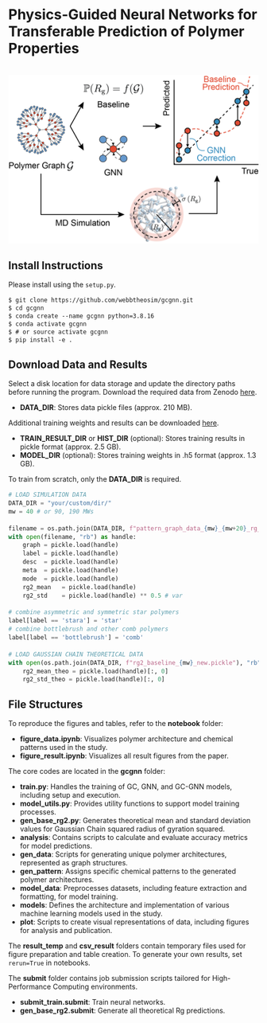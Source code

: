 # Physics-Guided Neural Networks for Transferable Prediction of Polymer Properties

<br />
<img src="./website/model.png" />
<br />

## Install Instructions

Please install using the `setup.py`.

```console
$ git clone https://github.com/webbtheosim/gcgnn.git
$ cd gcgnn
$ conda create --name gcgnn python=3.8.16
$ conda activate gcgnn
$ # or source activate gcgnn
$ pip install -e .
```

## Download Data and Results
Select a disk location for data storage and update the directory paths before running the program. Download the required data from Zenodo [here](https://doi.org/10.5281/zenodo.13619700).
- **DATA_DIR**: Stores data pickle files (approx. 210 MB).

Additional training weights and results can be downloaded [here](https://drive.google.com/drive/folders/14REH3x3MEzpC0st77jwlDL4Rw-N1Vvfq?usp=drive_link).
- **TRAIN_RESULT_DIR** or **HIST_DIR** (optional): Stores training results in pickle format (approx. 2.5 GB).
- **MODEL_DIR** (optional): Stores training weights in .h5 format (approx. 1.3 GB).

To train from scratch, only the **DATA_DIR** is required.
```python
# LOAD SIMULATION DATA
DATA_DIR = "your/custom/dir/"
mw = 40 # or 90, 190 MWs

filename = os.path.join(DATA_DIR, f"pattern_graph_data_{mw}_{mw+20}_rg_new.pickle")
with open(filename, "rb") as handle:
    graph = pickle.load(handle)
    label = pickle.load(handle)
    desc  = pickle.load(handle)
    meta  = pickle.load(handle)
    mode  = pickle.load(handle)
    rg2_mean   = pickle.load(handle)
    rg2_std    = pickle.load(handle) ** 0.5 # var

# combine asymmetric and symmetric star polymers
label[label == 'stara'] = 'star'
# combine bottlebrush and other comb polymers
label[label == 'bottlebrush'] = 'comb' 

# LOAD GAUSSIAN CHAIN THEORETICAL DATA
with open(os.path.join(DATA_DIR, f"rg2_baseline_{mw}_new.pickle"), "rb") as handle:
    rg2_mean_theo = pickle.load(handle)[:, 0]
    rg2_std_theo = pickle.load(handle)[:, 0]
```

## File Structures

To reproduce the figures and tables, refer to the **notebook** folder:
- **figure_data.ipynb**: Visualizes polymer architecture and chemical patterns used in the study.
- **figure_result.ipynb**: Visualizes all result figures from the paper.

The core codes are located in the **gcgnn** folder:

- **train.py**: Handles the training of GC, GNN, and GC-GNN models, including setup and execution.
- **model_utils.py**: Provides utility functions to support model training processes.
- **gen_base_rg2.py**: Generates theoretical mean and standard deviation values for Gaussian Chain squared radius of gyration squared.
- **analysis**: Contains scripts to calculate and evaluate accuracy metrics for model predictions.
- **gen_data**: Scripts for generating unique polymer architectures, represented as graph structures.
- **gen_pattern**: Assigns specific chemical patterns to the generated polymer architectures.
- **model_data**: Preprocesses datasets, including feature extraction and formatting, for model training.
- **models**: Defines the architecture and implementation of various machine learning models used in the study.
- **plot**: Scripts to create visual representations of data, including figures for analysis and publication.

The **result_temp** and **csv_result** folders contain temporary files used for figure preparation and table creation. To generate your own results, set `rerun=True` in notebooks.

The **submit** folder contains job submission scripts tailored for High-Performance Computing environments.
- **submit_train.submit**: Train neural networks.
- **gen_base_rg2.submit**: Generate all theoretical Rg predictions.
